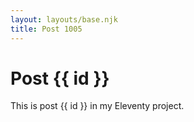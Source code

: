 ```yaml
---
layout: layouts/base.njk
title: Post 1005
---
```


# Post {{ id }}

This is post {{ id }} in my Eleventy project.
